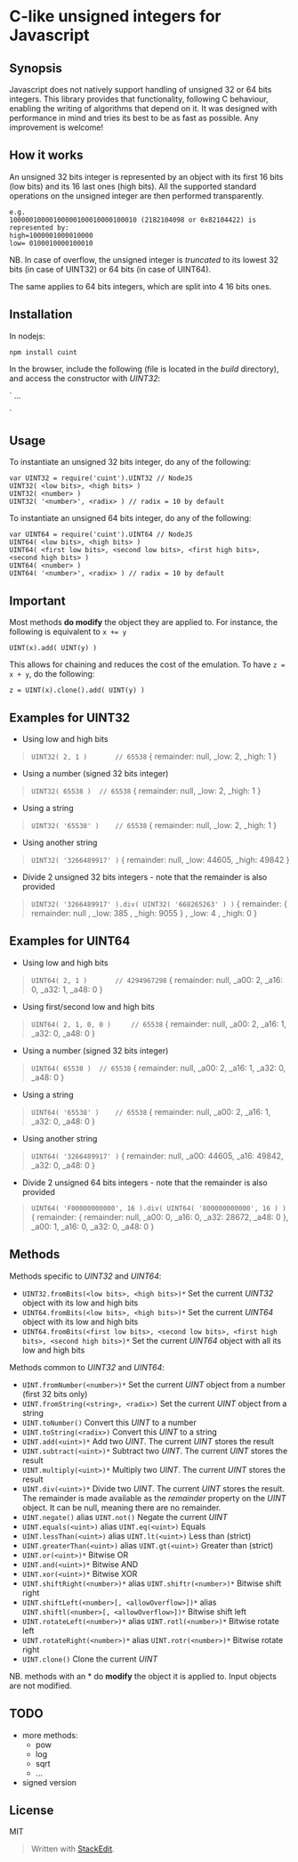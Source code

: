# C-like unsigned integers for Javascript

## Synopsis

Javascript does not natively support handling of unsigned 32 or 64 bits integers. This library provides that functionality, following C behaviour, enabling the writing of algorithms that depend on it. It was designed with performance in mind and tries its best to be as fast as possible. Any improvement is welcome!


## How it works

An unsigned 32 bits integer is represented by an object with its first 16 bits (low bits) and its 16 last ones (high bits). All the supported standard operations on the unsigned integer are then performed transparently.

	e.g.
	10000010000100000100010000100010 (2182104098 or 0x82104422) is represented by:
	high=1000001000010000
	low= 0100010000100010

NB.
In case of overflow, the unsigned integer is _truncated_ to its lowest 32 bits (in case of UINT32) or 64  bits (in case of UINT64).

The same applies to 64 bits integers, which are split into 4 16 bits ones.

## Installation

In nodejs:

    npm install cuint

In the browser, include the following (file is located in the _build_ directory), and access the constructor with _UINT32_:

`<script src="/your/path/to/uint32.js"></script>
...
<script type="text/javascript">
  var v1 = UINT32('326648991');
  var v2 = UINT32('265443576');
  var v1plus2 = v1.add(v2) // 592092567
</script>`

## Usage

To instantiate an unsigned 32 bits integer, do any of the following:

	var UINT32 = require('cuint').UINT32 // NodeJS
	UINT32( <low bits>, <high bits> )
	UINT32( <number> )
	UINT32( '<number>', <radix> ) // radix = 10 by default

To instantiate an unsigned 64 bits integer, do any of the following:

	var UINT64 = require('cuint').UINT64 // NodeJS
	UINT64( <low bits>, <high bits> )
	UINT64( <first low bits>, <second low bits>, <first high bits>, <second high bits> )
	UINT64( <number> )
	UINT64( '<number>', <radix> ) // radix = 10 by default

## Important

Most methods __do modify__ the object they are applied to. For instance, the following is equivalent to `x += y`

	UINT(x).add( UINT(y) )

This allows for chaining and reduces the cost of the emulation.
To have `z = x + y`, do the following:

    z = UINT(x).clone().add( UINT(y) )

## Examples for UINT32

* Using low and high bits
> `UINT32( 2, 1 )		// 65538`
> { remainder: null, _low: 2, _high: 1 }

* Using a number (signed 32 bits integer)
> `UINT32( 65538 ) 	// 65538`
> { remainder: null, _low: 2, _high: 1 }

* Using a string
> `UINT32( '65538' )	// 65538`
> { remainder: null, _low: 2, _high: 1 }

* Using another string
> `UINT32( '3266489917' )`
> { remainder: null, _low: 44605, _high: 49842 }

* Divide 2 unsigned 32 bits integers - note that the remainder is also provided
> `UINT32( '3266489917' ).div( UINT32( '668265263' ) )`
> {	remainder:
>			{	remainder: null
>			,	_low: 385
>			,	_high: 9055
>			}
>	,	_low: 4
>	,	_high: 0
>	}

## Examples for UINT64

* Using low and high bits
> `UINT64( 2, 1 )		// 4294967298`
> { remainder: null, _a00: 2, _a16: 0, _a32: 1, _a48: 0 }

* Using first/second low and high bits
> `UINT64( 2, 1, 0, 0 )		// 65538`
> { remainder: null, _a00: 2, _a16: 1, _a32: 0, _a48: 0 }

* Using a number (signed 32 bits integer)
> `UINT64( 65538 ) 	// 65538`
> { remainder: null, _a00: 2, _a16: 1, _a32: 0, _a48: 0 }

* Using a string
> `UINT64( '65538' )	// 65538`
> { remainder: null, _a00: 2, _a16: 1, _a32: 0, _a48: 0 }

* Using another string
> `UINT64( '3266489917' )`
> { remainder: null, _a00: 44605, _a16: 49842, _a32: 0, _a48: 0 }

* Divide 2 unsigned 64 bits integers - note that the remainder is also provided
> `UINT64( 'F00000000000', 16 ).div( UINT64( '800000000000', 16 ) )`
> { remainder: 
>   { remainder: null,
>     _a00: 0,
>     _a16: 0,
>     _a32: 28672,
>     _a48: 0 },
>  _a00: 1,
>  _a16: 0,
>  _a32: 0,
>  _a48: 0 }

## Methods

Methods specific to _UINT32_ and _UINT64_:

* `UINT32.fromBits(<low bits>, <high bits>)*`
Set the current _UINT32_ object with its low and high bits
* `UINT64.fromBits(<low bits>, <high bits>)*`
Set the current _UINT64_ object with its low and high bits
* `UINT64.fromBits(<first low bits>, <second low bits>, <first high bits>, <second high bits>)*`
Set the current _UINT64_ object with all its low and high bits

Methods common to _UINT32_ and _UINT64_:

* `UINT.fromNumber(<number>)*`
Set the current _UINT_ object from a number (first 32 bits only)
* `UINT.fromString(<string>, <radix>)`
Set the current _UINT_ object from a string
* `UINT.toNumber()`
Convert this _UINT_ to a number
* `UINT.toString(<radix>)`
Convert this _UINT_ to a string
* `UINT.add(<uint>)*`
Add two _UINT_. The current _UINT_ stores the result
* `UINT.subtract(<uint>)*`
Subtract two _UINT_. The current _UINT_ stores the result
* `UINT.multiply(<uint>)*`
Multiply two _UINT_. The current _UINT_ stores the result
* `UINT.div(<uint>)*`
Divide two _UINT_. The current _UINT_ stores the result.
The remainder is made available as the _remainder_ property on the _UINT_ object.
It can be null, meaning there are no remainder.
* `UINT.negate()` alias `UINT.not()`
Negate the current _UINT_
* `UINT.equals(<uint>)` alias `UINT.eq(<uint>)`
Equals
* `UINT.lessThan(<uint>)` alias `UINT.lt(<uint>)`
Less than (strict)
* `UINT.greaterThan(<uint>)` alias `UINT.gt(<uint>)`
Greater than (strict)
* `UINT.or(<uint>)*`
Bitwise OR
* `UINT.and(<uint>)*`
Bitwise AND
* `UINT.xor(<uint>)*`
Bitwise XOR
* `UINT.shiftRight(<number>)*` alias `UINT.shiftr(<number>)*`
Bitwise shift right
* `UINT.shiftLeft(<number>[, <allowOverflow>])*` alias `UINT.shiftl(<number>[, <allowOverflow>])*`
Bitwise shift left
* `UINT.rotateLeft(<number>)*` alias `UINT.rotl(<number>)*`
Bitwise rotate left
* `UINT.rotateRight(<number>)*` alias `UINT.rotr(<number>)*`
Bitwise rotate right
* `UINT.clone()`
Clone the current _UINT_

NB. methods with an * do __modify__ the object it is applied to. Input objects are not modified.

## TODO

* more methods:
    * pow
    * log
    * sqrt
    * ...
* signed version


## License

MIT


> Written with [StackEdit](https://stackedit.io/).